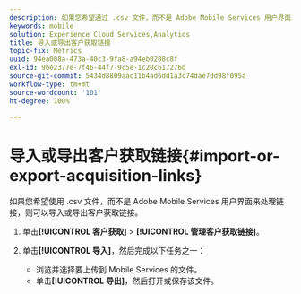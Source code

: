 ```yaml
---
description: 如果您希望通过 .csv 文件，而不是 Adobe Mobile Services 用户界面来处理链接，则请导入或导出客户获取链接。
keywords: mobile
solution: Experience Cloud Services,Analytics
title: 导入或导出客户获取链接
topic-fix: Metrics
uuid: 94ea008a-473a-40c3-9fa8-a94eb0208c8f
exl-id: 9be2377e-7f46-44f7-9c5e-1c20c617276d
source-git-commit: 5434d8809aac11b4ad6dd1a3c74dae7dd98f095a
workflow-type: tm+mt
source-wordcount: '101'
ht-degree: 100%

---
```


# 导入或导出客户获取链接{#import-or-export-acquisition-links}

如果您希望使用 .csv 文件，而不是 Adobe Mobile Services 用户界面来处理链接，则可以导入或导出客户获取链接。

1. 单击&#x200B;**[!UICONTROL 客户获取]** > **[!UICONTROL 管理客户获取链接]**。
1. 单击&#x200B;**[!UICONTROL 导入]**，然后完成以下任务之一：

   * 浏览并选择要上传到 Mobile Services 的文件。
   * 单击&#x200B;**[!UICONTROL 导出]**，然后打开或保存该文件。

